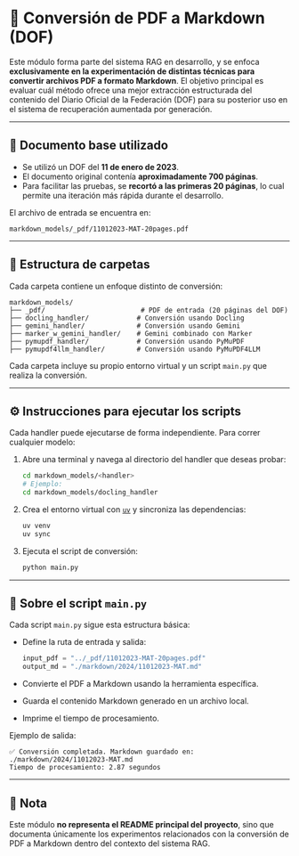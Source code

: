 # 📝 Conversión de PDF a Markdown (DOF)

Este módulo forma parte del sistema RAG en desarrollo, y se enfoca **exclusivamente en la experimentación de distintas técnicas para convertir archivos PDF a formato Markdown**. El objetivo principal es evaluar cuál método ofrece una mejor extracción estructurada del contenido del Diario Oficial de la Federación (DOF) para su posterior uso en el sistema de recuperación aumentada por generación.

---

## 📄 Documento base utilizado

- Se utilizó un DOF del **11 de enero de 2023**.
- El documento original contenía **aproximadamente 700 páginas**.
- Para facilitar las pruebas, se **recortó a las primeras 20 páginas**, lo cual permite una iteración más rápida durante el desarrollo.

El archivo de entrada se encuentra en:

```
markdown_models/_pdf/11012023-MAT-20pages.pdf
```

---

## 📁 Estructura de carpetas

Cada carpeta contiene un enfoque distinto de conversión:

```
markdown_models/
├── _pdf/                        # PDF de entrada (20 páginas del DOF)
├── docling_handler/            # Conversión usando Docling
├── gemini_handler/             # Conversión usando Gemini
├── marker_w_gemini_handler/    # Gemini combinado con Marker
├── pymupdf_handler/            # Conversión usando PyMuPDF
├── pymupdf4llm_handler/        # Conversión usando PyMuPDF4LLM
```

Cada carpeta incluye su propio entorno virtual y un script `main.py` que realiza la conversión.

---

## ⚙️ Instrucciones para ejecutar los scripts

Cada handler puede ejecutarse de forma independiente. Para correr cualquier modelo:

1. Abre una terminal y navega al directorio del handler que deseas probar:
   ```bash
   cd markdown_models/<handler>
   # Ejemplo:
   cd markdown_models/docling_handler
   ```

2. Crea el entorno virtual con [`uv`](https://github.com/astral-sh/uv) y sincroniza las dependencias:
   ```bash
   uv venv
   uv sync
   ```

3. Ejecuta el script de conversión:
   ```bash
   python main.py
   ```

---

## 🧪 Sobre el script `main.py`

Cada script `main.py` sigue esta estructura básica:

- Define la ruta de entrada y salida:
  ```python
  input_pdf = "../_pdf/11012023-MAT-20pages.pdf"
  output_md = "./markdown/2024/11012023-MAT.md"
  ```

- Convierte el PDF a Markdown usando la herramienta específica.
- Guarda el contenido Markdown generado en un archivo local.
- Imprime el tiempo de procesamiento.

Ejemplo de salida:

```
✅ Conversión completada. Markdown guardado en: ./markdown/2024/11012023-MAT.md
Tiempo de procesamiento: 2.87 segundos
```

---

## 📌 Nota

Este módulo **no representa el README principal del proyecto**, sino que documenta únicamente los experimentos relacionados con la conversión de PDF a Markdown dentro del contexto del sistema RAG.
